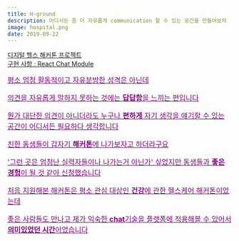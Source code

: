 ```yaml
---
title: H-ground
description: 어디서든 좀 더 자유롭게 communication 할 수 있는 공간을 만들어보자
image: hospital.png
date: 2019-09-22
---
```


<a href="https://github.com/h-ground">디지털 헬스 해커톤 프로젝트
<br>구현 사항 : React Chat Module

<font size="3" color="purple">
평소 엄청 활동적이고 자유분방한 성격은 아닌데
<p>의견을 자유롭게 말하지 못하는 것에는 <b>답답함</b>을 느끼는 편입니다
<p>뭔가 대단한 의견이 아니더라도 누구나 <b>편하게</b> 자기 생각을 얘기할 수 있는 공간이 어디서든 필요하다 생각합니다
<p>친한 동생들이 갑자기 <b>해커톤</b>에 나가보자고 하더라구요
<p>'그런 곳은 엄청난 실력자들이나 나가는거 아닌가' 싶었지만 동생들과 <b>좋은 경험</b>이 될 것 같아 신청했습니다
<p>처음 지원해본 해커톤은 평소 관심 대상인 <b>건강</b>에 관한 헬스케어 해커톤이었는데
<p>좋은 사람들도 만나고 제가 익숙한 <b>chat</b>기술을 플랫폼에 적용해볼 수 있어서 <b>의미있었던 시간</b>이었습니다